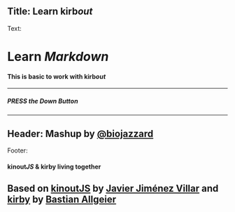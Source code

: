 Title: Learn kirb*out*
----
Text:
# Learn *Markdown*
#### This is basic to work with kirb*out*
* * *
##### PRESS the *Down* Button
----
Header:
Mashup by [@biojazzard](https://github.com/biojazzard)
----
Footer:
#### kinout*JS* & kirby living together
Based on [kinoutJS](https://github.com/soyjavi/Kinout) by [Javier Jiménez Villar](https://github.com/soyjavi) and [kirby](https://github.com/bastianallgeier/kirbycms) by [Bastian Allgeier](https://github.com/bastianallgeier)
----